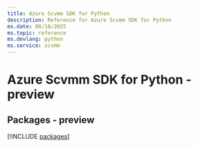 ```yaml
---
title: Azure Scvmm SDK for Python
description: Reference for Azure Scvmm SDK for Python
ms.date: 08/18/2025
ms.topic: reference
ms.devlang: python
ms.service: scvmm
---
```

# Azure Scvmm SDK for Python - preview
## Packages - preview
[!INCLUDE [packages](scvmm-index.md)]